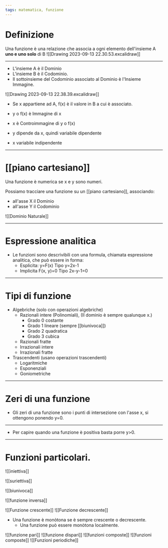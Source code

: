 ```yaml
---
tags: matematica, funzione
---
```


# Definizione
Una funzione è una relazione che associa a ogni elemento dell'insieme A __uno e uno solo__ di B
![[Drawing 2023-09-13 22.30.53.excalidraw]]

--- 
- L'insieme A è il Dominio 
- L'insieme B è il Codominio.
- Il sottoinsieme del Codominio associato al Dominio è l'Insieme Immagine.

![[Drawing 2023-09-13 22.38.39.excalidraw]]
- Se x appartiene ad A, f(x) è il valore in B a cui è associato.
- y o f(x) è Immagine di x
- x è Controimmagine di y o f(x)

- y dipende da x, quindi variabile dipendente
- x variabile indipendente

---
# [[piano cartesiano]] 
Una funzione è numerica se x e y sono numeri.

Possiamo tracciare una funzione su un [[piano cartesiano]], associando:
- all'asse X il Dominio
- all'asse Y il Codominio

![[Dominio Naturale]]

---

# Espressione analitica
- Le funzioni sono descrivibili con una formula, chiamata espressione analitica, che può essere in forma:
	- Esplicita: y=F(x) Tipo y=2x-1
	- Implicita F(x, y)=0 Tipo 2x-y-1=0

---
# Tipi di funzione
- Algebriche (solo con operazioni algebriche)
	- Razionali intere (Polinomiali), (Il dominio è sempre qualunque x.)
		- Grado 0 costante
		- Grado 1 lineare (sempre [[biunivoca]])
		- Grado 2 quadratica
		- Grado 3 cubica
	- Razionali fratte
	- Irrazionali intere 
	- Irrazionali fratte 
- Trascendenti (usano operazioni trascendenti)
	- Logaritmiche
	- Esponenziali
	- Goniometriche
---
# Zeri di una funzione
- Gli zeri di una funzione sono i punti di intersezione con l'asse x, si ottengono ponendo y=0. 
****
- Per capire quando una funzione è positiva basta porre y>0.
---
# Funzioni particolari.
![[iniettiva]]

![[suriettiva]]

![[biunivoca]]

![[funzione inversa]]

![[Funzione crescente]]
![[Funzione decrescente]]
- Una funzione è monòtona se è sempre crescente o decrescente.
	- Una funzione può essere monòtona localmente.

![[funzione pari]]
![[funzione dispari]]
![[funzioni composte]]
![[funzioni composte]]
![[Funzioni periodiche]]